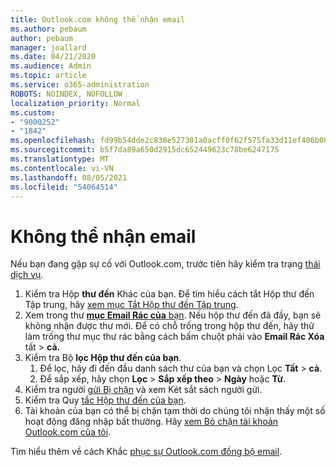 ```yaml
---
title: Outlook.com không thể nhận email
ms.author: pebaum
author: pebaum
manager: joallard
ms.date: 04/21/2020
ms.audience: Admin
ms.topic: article
ms.service: o365-administration
ROBOTS: NOINDEX, NOFOLLOW
localization_priority: Normal
ms.custom:
- "9000252"
- "1842"
ms.openlocfilehash: fd99b54dde2c838e527381a0acff0f62f575fa33d11ef406b005761399b969a5
ms.sourcegitcommit: b5f7da89a650d2915dc652449623c78be6247175
ms.translationtype: MT
ms.contentlocale: vi-VN
ms.lasthandoff: 08/05/2021
ms.locfileid: "54064514"
---
```

# <a name="unable-to-receive-email"></a>Không thể nhận email

Nếu bạn đang gặp sự cố với Outlook.com, trước tiên hãy kiểm tra trạng [thái dịch vụ](https://go.microsoft.com/fwlink/p/?linkid=837482).

1. Kiểm tra Hộp **thư đến** Khác của bạn. Để tìm hiểu cách tắt Hộp thư đến Tập trung, hãy [xem mục Tắt Hộp thư đến Tập trung](https://support.office.com/article/f714d94d-9e63-4217-9ccb-6cb2986aa1b2). 
2. Xem trong thư [ **mục Email Rác của** bạn](https://outlook.live.com/mail/junkemail). Nếu hộp thư đến đã đầy, bạn sẽ không nhận được thư mới. Để có chỗ trống trong hộp thư đến, hãy thử làm trống thư mục thư rác bằng cách bấm chuột phải vào **Email Rác Xóa** tất  >  **cả.**
3. Kiểm tra Bộ **lọc Hộp thư đến của bạn**. 
    1. Để lọc, hãy đi đến đầu danh sách thư của bạn và chọn Lọc **Tất**  >  **cả**.
    2. Để sắp xếp, hãy chọn **Lọc**  >  **Sắp xếp theo**  >  **Ngày** hoặc **Từ**.
4. Kiểm tra người [gửi Bị chặn](https://outlook.live.com/mail/options/mail/junkEmail) và xem Két sắt sách người gửi.
5. Kiểm tra Quy [tắc Hộp thư đến của bạn](https://outlook.live.com/mail/options/mail/rules).
6. Tài khoản của bạn có thể bị chặn tạm thời do chúng tôi nhận thấy một số hoạt động đăng nhập bất thường. Hãy [xem Bỏ chặn tài khoản Outlook.com của tôi](https://support.office.com/article/f4ad2701-d166-4d8b-8a6a-9af2a1f8a4c4).

Tìm hiểu thêm về cách Khắc [phục sự Outlook.com đồng bộ email](https://support.office.com/article/d39e3341-8d79-4bf1-b3c7-ded602233642).